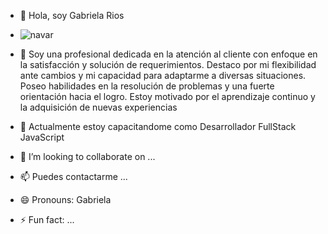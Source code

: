 - 👋 Hola, soy Gabriela Rios
- ![navar](https://github.com/user-attachments/assets/262b527f-94be-424b-ad1e-b6039514f9e0)

- 👀 Soy una profesional dedicada en la atención al cliente con enfoque en la satisfacción y solución de requerimientos. Destaco por mi flexibilidad ante cambios y mi capacidad para adaptarme a diversas situaciones. Poseo habilidades en la resolución de problemas y una fuerte orientación hacia el logro. Estoy motivado por el aprendizaje continuo y la adquisición de nuevas experiencias
- 🌱 Actualmente estoy capacitandome como Desarrollador FullStack JavaScript
- 💞️ I’m looking to collaborate on ...
- 📫 Puedes contactarme ...
- 😄 Pronouns: Gabriela
- ⚡ Fun fact: ...

<!---
GabrielaRiosP/GabrielaRiosP is a ✨ special ✨ repository because its `README.md` (this file) appears on your GitHub profile.
You can click the Preview link to take a look at your changes.
--->

